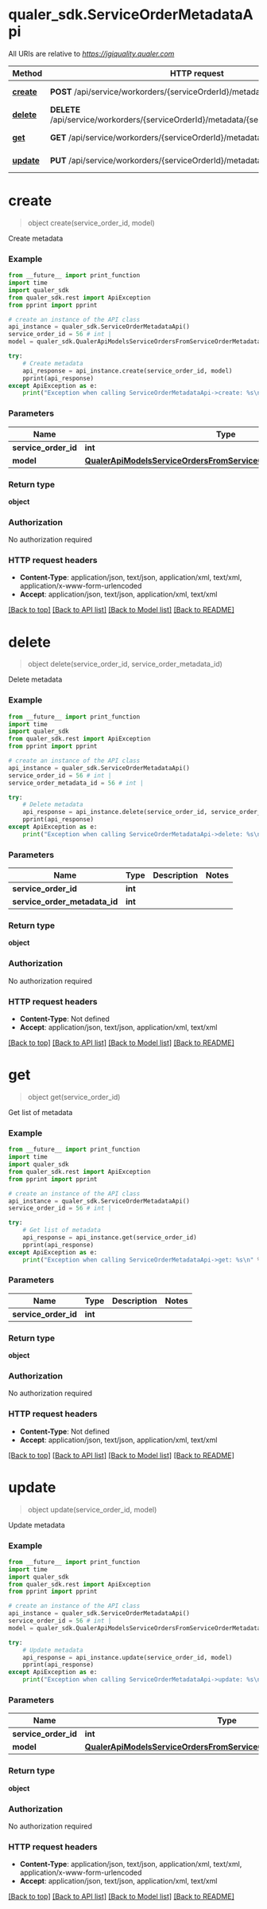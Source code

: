 # qualer_sdk.ServiceOrderMetadataApi

All URIs are relative to *https://jgiquality.qualer.com*

Method | HTTP request | Description
------------- | ------------- | -------------
[**create**](ServiceOrderMetadataApi.md#create) | **POST** /api/service/workorders/{serviceOrderId}/metadata | Create metadata
[**delete**](ServiceOrderMetadataApi.md#delete) | **DELETE** /api/service/workorders/{serviceOrderId}/metadata/{serviceOrderMetadataId} | Delete metadata
[**get**](ServiceOrderMetadataApi.md#get) | **GET** /api/service/workorders/{serviceOrderId}/metadata | Get list of metadata
[**update**](ServiceOrderMetadataApi.md#update) | **PUT** /api/service/workorders/{serviceOrderId}/metadata | Update metadata


# **create**
> object create(service_order_id, model)

Create metadata

### Example
```python
from __future__ import print_function
import time
import qualer_sdk
from qualer_sdk.rest import ApiException
from pprint import pprint

# create an instance of the API class
api_instance = qualer_sdk.ServiceOrderMetadataApi()
service_order_id = 56 # int | 
model = qualer_sdk.QualerApiModelsServiceOrdersFromServiceOrderMetadataCreateModel() # QualerApiModelsServiceOrdersFromServiceOrderMetadataCreateModel | 

try:
    # Create metadata
    api_response = api_instance.create(service_order_id, model)
    pprint(api_response)
except ApiException as e:
    print("Exception when calling ServiceOrderMetadataApi->create: %s\n" % e)
```

### Parameters

Name | Type | Description  | Notes
------------- | ------------- | ------------- | -------------
 **service_order_id** | **int**|  | 
 **model** | [**QualerApiModelsServiceOrdersFromServiceOrderMetadataCreateModel**](QualerApiModelsServiceOrdersFromServiceOrderMetadataCreateModel.md)|  | 

### Return type

**object**

### Authorization

No authorization required

### HTTP request headers

 - **Content-Type**: application/json, text/json, application/xml, text/xml, application/x-www-form-urlencoded
 - **Accept**: application/json, text/json, application/xml, text/xml

[[Back to top]](#) [[Back to API list]](../README.md#documentation-for-api-endpoints) [[Back to Model list]](../README.md#documentation-for-models) [[Back to README]](../README.md)

# **delete**
> object delete(service_order_id, service_order_metadata_id)

Delete metadata

### Example
```python
from __future__ import print_function
import time
import qualer_sdk
from qualer_sdk.rest import ApiException
from pprint import pprint

# create an instance of the API class
api_instance = qualer_sdk.ServiceOrderMetadataApi()
service_order_id = 56 # int | 
service_order_metadata_id = 56 # int | 

try:
    # Delete metadata
    api_response = api_instance.delete(service_order_id, service_order_metadata_id)
    pprint(api_response)
except ApiException as e:
    print("Exception when calling ServiceOrderMetadataApi->delete: %s\n" % e)
```

### Parameters

Name | Type | Description  | Notes
------------- | ------------- | ------------- | -------------
 **service_order_id** | **int**|  | 
 **service_order_metadata_id** | **int**|  | 

### Return type

**object**

### Authorization

No authorization required

### HTTP request headers

 - **Content-Type**: Not defined
 - **Accept**: application/json, text/json, application/xml, text/xml

[[Back to top]](#) [[Back to API list]](../README.md#documentation-for-api-endpoints) [[Back to Model list]](../README.md#documentation-for-models) [[Back to README]](../README.md)

# **get**
> object get(service_order_id)

Get list of metadata

### Example
```python
from __future__ import print_function
import time
import qualer_sdk
from qualer_sdk.rest import ApiException
from pprint import pprint

# create an instance of the API class
api_instance = qualer_sdk.ServiceOrderMetadataApi()
service_order_id = 56 # int | 

try:
    # Get list of metadata
    api_response = api_instance.get(service_order_id)
    pprint(api_response)
except ApiException as e:
    print("Exception when calling ServiceOrderMetadataApi->get: %s\n" % e)
```

### Parameters

Name | Type | Description  | Notes
------------- | ------------- | ------------- | -------------
 **service_order_id** | **int**|  | 

### Return type

**object**

### Authorization

No authorization required

### HTTP request headers

 - **Content-Type**: Not defined
 - **Accept**: application/json, text/json, application/xml, text/xml

[[Back to top]](#) [[Back to API list]](../README.md#documentation-for-api-endpoints) [[Back to Model list]](../README.md#documentation-for-models) [[Back to README]](../README.md)

# **update**
> object update(service_order_id, model)

Update metadata

### Example
```python
from __future__ import print_function
import time
import qualer_sdk
from qualer_sdk.rest import ApiException
from pprint import pprint

# create an instance of the API class
api_instance = qualer_sdk.ServiceOrderMetadataApi()
service_order_id = 56 # int | 
model = qualer_sdk.QualerApiModelsServiceOrdersFromServiceOrderMetadataUpdateModel() # QualerApiModelsServiceOrdersFromServiceOrderMetadataUpdateModel | 

try:
    # Update metadata
    api_response = api_instance.update(service_order_id, model)
    pprint(api_response)
except ApiException as e:
    print("Exception when calling ServiceOrderMetadataApi->update: %s\n" % e)
```

### Parameters

Name | Type | Description  | Notes
------------- | ------------- | ------------- | -------------
 **service_order_id** | **int**|  | 
 **model** | [**QualerApiModelsServiceOrdersFromServiceOrderMetadataUpdateModel**](QualerApiModelsServiceOrdersFromServiceOrderMetadataUpdateModel.md)|  | 

### Return type

**object**

### Authorization

No authorization required

### HTTP request headers

 - **Content-Type**: application/json, text/json, application/xml, text/xml, application/x-www-form-urlencoded
 - **Accept**: application/json, text/json, application/xml, text/xml

[[Back to top]](#) [[Back to API list]](../README.md#documentation-for-api-endpoints) [[Back to Model list]](../README.md#documentation-for-models) [[Back to README]](../README.md)

